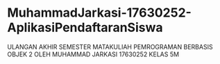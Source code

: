 # MuhammadJarkasi-17630252-AplikasiPendaftaranSiswa
ULANGAN AKHIR SEMESTER MATAKULIAH PEMROGRAMAN BERBASIS OBJEK 2 OLEH MUHAMMAD JARKASI 17630252 KELAS 5M
